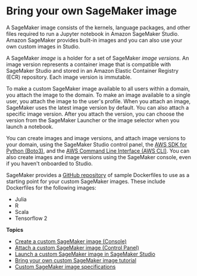 # Bring your own SageMaker image<a name="studio-byoi"></a>

A SageMaker image consists of the kernels, language packages, and other files required to run a Jupyter notebook in Amazon SageMaker Studio\. Amazon SageMaker provides built\-in images and you can also use your own custom images in Studio\.

A SageMaker *image* is a holder for a set of SageMaker *image versions*\. An image version represents a container image that is compatible with SageMaker Studio and stored in an Amazon Elastic Container Registry \(ECR\) repository\. Each image version is immutable\.

To make a custom SageMaker image available to all users within a domain, you attach the image to the domain\. To make an image available to a single user, you attach the image to the user's profile\. When you attach an image, SageMaker uses the latest image version by default\. You can also attach a specific image version\. After you attach the version, you can choose the version from the SageMaker Launcher or the image selector when you launch a notebook\.

You can create images and image versions, and attach image versions to your domain, using the SageMaker Studio control panel, the [AWS SDK for Python \(Boto3\)](http://boto3.amazonaws.com/v1/documentation/api/latest/reference/services/sagemaker.html), and the [AWS Command Line Interface \(AWS CLI\)](https://docs.aws.amazon.com/cli/latest/reference/sagemaker/)\. You can also create images and image versions using the SageMaker console, even if you haven't onboarded to Studio\.

SageMaker provides a [GitHub repository](https://github.com/aws-samples/sagemaker-studio-custom-image-samples/) of sample Dockerfiles to use as a starting point for your custom SageMaker images\. These include Dockerfiles for the following images:
+ Julia
+ R
+ Scala
+ Tensorflow 2

**Topics**
+ [Create a custom SageMaker image \(Console\)](studio-byoi-create.md)
+ [Attach a custom SageMaker image \(Control Panel\)](studio-byoi-attach.md)
+ [Launch a custom SageMaker image in SageMaker Studio](studio-byoi-launch.md)
+ [Bring your own custom SageMaker image tutorial](studio-byoi-create-sdk.md)
+ [Custom SageMaker image specifications](studio-byoi-specs.md)